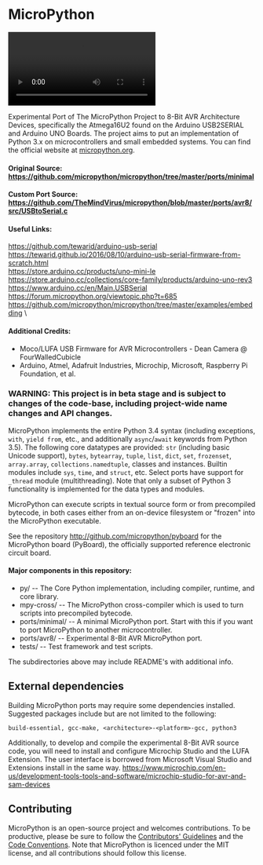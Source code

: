 # MicroPython

<video src="https://www.youtube.com/watch?v=07vG-_CcDG0" alt="CircuitPython"></video>

Experimental Port of The MicroPython Project to 8-Bit AVR Architecture Devices, 
specifically the Atmega16U2 found on the Arduino USB2SERIAL and Arduino UNO Boards.
The project aims to put an implementation of Python 3.x on microcontrollers and small embedded systems.
You can find the official website at [micropython.org](http://www.micropython.org).

#### Original Source: https://github.com/micropython/micropython/tree/master/ports/minimal
#### Custom Port Source: https://github.com/TheMindVirus/micropython/blob/master/ports/avr8/src/USBtoSerial.c

#### Useful Links:
https://github.com/tewarid/arduino-usb-serial \
https://tewarid.github.io/2016/08/10/arduino-usb-serial-firmware-from-scratch.html \
https://store.arduino.cc/products/uno-mini-le \
https://store.arduino.cc/collections/core-family/products/arduino-uno-rev3 \
https://www.arduino.cc/en/Main.USBSerial \
https://forum.micropython.org/viewtopic.php?t=685 \
https://github.com/micropython/micropython/tree/master/examples/embedding \

#### Additional Credits:
 * Moco/LUFA USB Firmware for AVR Microcontrollers - Dean Camera @ FourWalledCubicle
 * Arduino, Atmel, Adafruit Industries, Microchip, Microsoft, Raspberry Pi Foundation, et al.

### WARNING: This project is in beta stage and is subject to changes of the code-base, including project-wide name changes and API changes.

MicroPython implements the entire Python 3.4 syntax (including exceptions,
`with`, `yield from`, etc., and additionally `async`/`await` keywords from
Python 3.5). The following core datatypes are provided: `str` (including
basic Unicode support), `bytes`, `bytearray`, `tuple`, `list`, `dict`, `set`,
`frozenset`, `array.array`, `collections.namedtuple`, classes and instances.
Builtin modules include `sys`, `time`, and `struct`, etc. Select ports have
support for `_thread` module (multithreading). Note that only a subset of
Python 3 functionality is implemented for the data types and modules.

MicroPython can execute scripts in textual source form or from precompiled
bytecode, in both cases either from an on-device filesystem or "frozen" into
the MicroPython executable.

See the repository http://github.com/micropython/pyboard for the MicroPython
board (PyBoard), the officially supported reference electronic circuit board.

#### Major components in this repository:
- py/ -- The Core Python implementation, including compiler, runtime, and
  core library.
- mpy-cross/ -- The MicroPython cross-compiler which is used to turn scripts
  into precompiled bytecode.
- ports/minimal/ -- A minimal MicroPython port. Start with this if you want
  to port MicroPython to another microcontroller.
- ports/avr8/ -- Experimental 8-Bit AVR MicroPython port.
- tests/ -- Test framework and test scripts.

The subdirectories above may include README's with additional info.

External dependencies
---------------------

Building MicroPython ports may require some dependencies installed.
Suggested packages include but are not limited to the following:
```
build-essential, gcc-make, <architecture>-<platform>-gcc, python3
```

Additionally, to develop and compile the experimental 8-Bit AVR source code,
you will need to install and configure Microchip Studio and the LUFA Extension.
The user interface is borrowed from Microsoft Visual Studio and Extensions install in the same way.
https://www.microchip.com/en-us/development-tools-tools-and-software/microchip-studio-for-avr-and-sam-devices

Contributing
------------

MicroPython is an open-source project and welcomes contributions.
To be productive, please be sure to follow the
[Contributors' Guidelines](https://github.com/micropython/micropython/wiki/ContributorGuidelines)
and the [Code Conventions](https://github.com/micropython/micropython/blob/master/CODECONVENTIONS.md).
Note that MicroPython is licenced under the MIT license, and all contributions
should follow this license.
